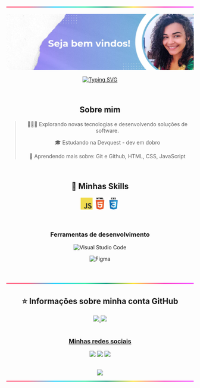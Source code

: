 ![](lineBar.png)

<div align="center">
 
![](/seja-bem-vindos.jpg)
 
[![Typing SVG](https://readme-typing-svg.demolab.com?font=Rodada+Varela&weight=500&size=32&duration=4991&pause=1&color=FF66C4&background=FFFFFF00&center=verdadeiro&vCenter=verdadeiro&repeat=verdadeiro&random=verdadeiro&width=680&lines=+%F0%9F%92%9COie+devs%2C+meu+nome+%C3%A9%C2%A0Mariana!+%F0%9F%91%8B;%F0%9F%92%9CSou+desenvolvedora+front-end+junior)](https://git.io/typing-svg)

 <br/>

 ## Sobre mim

>👩🏾‍💻 Explorando novas tecnologias e desenvolvendo soluções de software.
>
>🎓 Estudando na Devquest - dev em dobro
>
>🌱 Aprendendo mais sobre: Git e Github, HTML, CSS, JavaScript

 <br/>

## 🚀 Minhas Skills
<code><img height="32" src="https://raw.githubusercontent.com/github/explore/80688e429a7d4ef2fca1e82350fe8e3517d3494d/topics/javascript/javascript.png" alt="Javascript"/></code>
<code><img height="32" src="https://raw.githubusercontent.com/github/explore/80688e429a7d4ef2fca1e82350fe8e3517d3494d/topics/html/html.png" alt="HTML5"/></code>
<code><img height="32" src="https://raw.githubusercontent.com/github/explore/80688e429a7d4ef2fca1e82350fe8e3517d3494d/topics/css/css.png" alt="CSS"/></code>

 <br/>

### **Ferramentas de desenvolvimento**

![Visual Studio Code](https://img.shields.io/badge/-Visual%20Studio%20Code-333333?style=flat&logo=visual-studio-code&logoColor=007ACC)

![Figma](https://img.shields.io/badge/-Figma-333333?style=flat&logo=figma&logoColor=007ACC)

 <br/>
 
 ![](lineBar.png)
## ⭐ Informações sobre minha conta GitHub

<div>
<a href="https://github.com/mariana549">
<img height="180em" src="https://github-readme-stats.vercel.app/api?username=mariana549&show_icons=true&theme=tokyonight&include_all_commits=true&count_private=true"/>
<img height="180em" src="https://github-readme-stats.vercel.app/api/top-langs/?username=mariana549&layout=compact&langs_count=6&theme=tokyonight"/>
</div>

<br>

### **Minhas redes sociais**


<div>
<a href="https://www.instagram.com/mariana_429/" target="_blank"><img src="https://img.shields.io/badge/-Instagram-%23E4405F?style=for-the- badge&logo=instagram&logoColor=white" target="_blank"></a>
<a href = "[marievaristo889@gmail.com](mailto:marievaristo889@gmail.com)"><img src="https://img.shields.io/badge/-Gmail-%23333?style=for-the-badge&logo=gmail&logoColor=white" alvo ="_blank"></a>
<a href="https://www.linkedin.com/in/mari-evaristo-6694b5245/" target="_blank"><img src="https://img.shields.io/badge/-LinkedIn-%230077B5?style= for-the-badge&logo=linkedin&logoColor=white" target="_blank"></a>
</div>

<br>

![](https://komarev.com/ghpvc/?username=mariana549&color=blueviolet&style=for-the-badge&label=CONTADOR)
![](lineBar.png)
